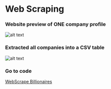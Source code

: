 # Web Scraping

### Website preview of ONE company profile 

![alt text](https://github.com/pedrosanhueza/Web_Scrape/blob/main/Financial%20Data/Financial%20Data%20-%20Images/Input_Website.png)

### Extracted all companies into a CSV table
![alt text](https://github.com/pedrosanhueza/Web_Scrape/blob/main/Financial%20Data/Financial%20Data%20-%20Images/Output_CSV.png)

### Go to code
[WebScrape Billionaires](https://www.advfn.com/nasdaq/nasdaq.asp)


